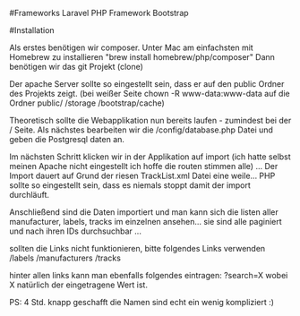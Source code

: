 #Frameworks
 Laravel PHP Framework
 Bootstrap

#Installation

Als erstes benötigen wir composer. Unter Mac am einfachsten mit Homebrew zu installieren "brew install homebrew/php/composer"
Dann benötigen wir das git Projekt (clone)

Der apache Server sollte so eingestellt sein, dass er auf den public Ordner des Projekts zeigt.
(bei weißer Seite chown -R www-data:www-data auf die Ordner public/ /storage /bootstrap/cache)

Theoretisch sollte die Webapplikation nun bereits laufen - zumindest bei der / Seite.
Als nächstes bearbeiten wir die /config/database.php Datei und geben die Postgresql daten an.

Im nächsten Schritt klicken wir in der Applikation auf import (ich hatte selbst meinen Apache nicht eingestellt ich hoffe die routen stimmen alle) ... Der Import dauert auf Grund der riesen TrackList.xml Datei eine weile... PHP sollte so eingestellt sein, dass es niemals stoppt damit der import durchläuft.

Anschließend sind die Daten importiert und man kann sich die listen aller manufacturer, labels, tracks im einzelnen ansehen... sie sind alle paginiert und nach ihren IDs durchsuchbar ...

sollten die Links nicht funktionieren, bitte folgendes Links verwenden
/labels
/manufacturers
/tracks

hinter allen links kann man ebenfalls folgendes eintragen:
?search=X wobei X natürlich der eingetragene Wert ist.

PS: 4 Std. knapp geschafft die Namen sind echt ein wenig kompliziert :)
